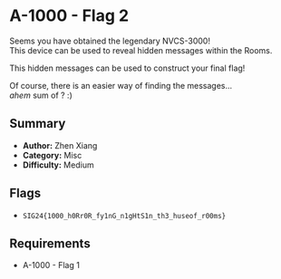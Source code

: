 # A-1000 - Flag 2

Seems you have obtained the legendary NVCS-3000! \
This device can be used to reveal hidden messages within the Rooms.

This hidden messages can be used to construct your final flag!

Of course, there is an easier way of finding the messages... \
*ahem* sum of ? :)

## Summary
- **Author:** Zhen Xiang
- **Category:** Misc
- **Difficulty:** Medium

## Flags
- `SIG24{1000_h0Rr0R_fy1nG_n1gHtS1n_th3_huseof_r00ms}`

## Requirements
- A-1000 - Flag 1
